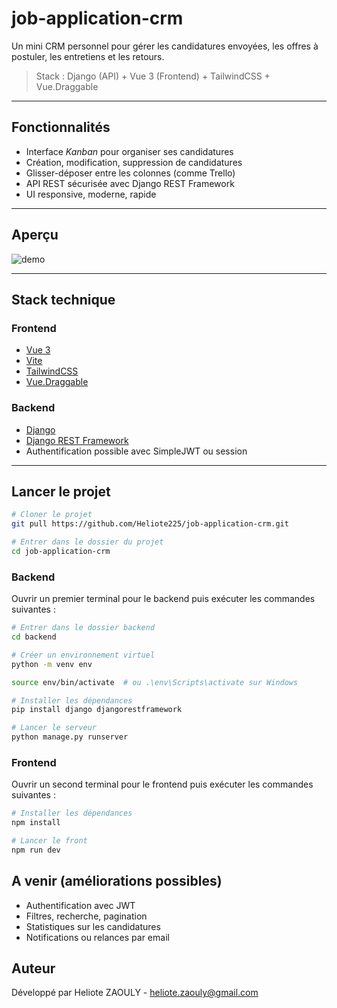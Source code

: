 # job-application-crm

Un mini CRM personnel pour gérer les candidatures envoyées, les offres à postuler, les entretiens et les retours.

> Stack : Django (API) + Vue 3 (Frontend) + TailwindCSS + Vue.Draggable

---

## Fonctionnalités

- Interface *Kanban* pour organiser ses candidatures
- Création, modification, suppression de candidatures
- Glisser-déposer entre les colonnes (comme Trello)
- API REST sécurisée avec Django REST Framework
- UI responsive, moderne, rapide

---

## Aperçu

![demo](./screenshot.png)

---

## Stack technique

### Frontend
- [Vue 3](https://vuejs.org/)
- [Vite](https://vitejs.dev/)
- [TailwindCSS](https://tailwindcss.com/)
- [Vue.Draggable](https://github.com/SortableJS/vue.draggable.next)

### Backend
- [Django](https://www.djangoproject.com/)
- [Django REST Framework](https://www.django-rest-framework.org/)
- Authentification possible avec SimpleJWT ou session

---

## Lancer le projet

```bash
# Cloner le projet
git pull https://github.com/Heliote225/job-application-crm.git
```

```bash
# Entrer dans le dossier du projet
cd job-application-crm
```

### Backend

Ouvrir un premier terminal pour le backend puis exécuter les commandes suivantes :

```bash
# Entrer dans le dossier backend
cd backend
```

```bash
# Créer un environnement virtuel
python -m venv env
```

```bash
source env/bin/activate  # ou .\env\Scripts\activate sur Windows
```

```bash
# Installer les dépendances
pip install django djangorestframework
```

```bash
# Lancer le serveur
python manage.py runserver
```

### Frontend

Ouvrir un second terminal pour le frontend puis exécuter les commandes suivantes :

```bash
# Installer les dépendances
npm install
```

```bash
# Lancer le front
npm run dev
```

## A venir (améliorations possibles)
- Authentification avec JWT
- Filtres, recherche, pagination
- Statistiques sur les candidatures
- Notifications ou relances par email

## Auteur

Développé par Heliote ZAOULY - heliote.zaouly@gmail.com
